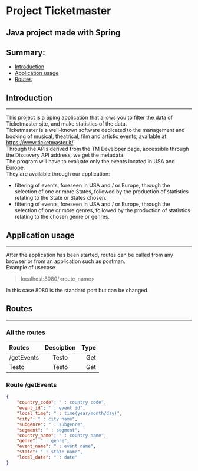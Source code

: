 # Project Ticketmaster
## Java project made with Spring
## Summary:
- [Introduction](#id-section1)
- [Application usage](#id-section2)
- [Routes](#id-section3)

<div id='id-section1'/>

## Introduction
***
This project is a Sping application that allows you to filter the data of Ticketmaster site, and make statistics of the data.\
Ticketmaster is a well-known software dedicated to the management and booking of musical, theatrical, film and artistic events, available at https://www.ticketmaster.it/. \
Through the APIs derived from the TM Developer page, accessible through the Discovery API address, we get the metadata.\
The program will have to evaluate only the events located in USA and Europe.\
They are available through our application:
- filtering of events, foreseen in USA and / or Europe, through the selection of one or more States, followed by the production of statistics relating to the State or States chosen.
- filtering of events, foreseen in USA and / or Europe, through the selection of one or more genres, followed by the production of statistics relating to the chosen genre or genres.

<div id='id-section2'/>

## Application usage
***
After the application has been started, routes can be called from any browser or from an application such as postman.\
Example of usecase
>localhost:8080/<route_name> 

In this case 8080 is the standard port but can be changed.

<div id='id-section3'/>

## Routes
***
### All the routes
| Routes  | Desciption | Type |
| :--- | :---: | ---:  |
| /getEvents | Testo | Get |
| Testo | Testo | Get |

### Route /getEvents
```json
{
    "country_code": " : country code",
    "event_id": " : event id",
    "local_time": " : time(year/month/day)",
    "city": " : city name",
    "subgenre": " : subgenre",
    "segment": " : segment",
    "country_name": " : country name",
    "genre": " : genre",
    "event_name": " : event name",
    "state": " : state name",
    "local_date": " : date"
}
```
